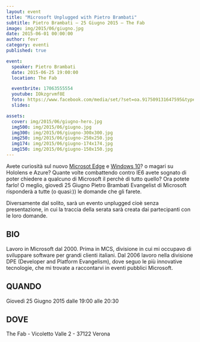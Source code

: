```yaml
---
layout: event
title: "Microsoft Unplugged with Pietro Brambati"
subtitle: Pietro Brambati – 25 Giugno 2015 – The Fab
image: img/2015/06/giugno.jpg
date: 2015-06-01 00:00:00
author: fevr
category: eventi
published: true

event:
  speaker: Pietro Brambati
  date: 2015-06-25 19:00:00
  location: The Fab

  eventbrite: 17063555554
  youtube: IOkzgrvmf8E
  foto: https://www.facebook.com/media/set/?set=oa.917509131647595&type=1
  slides:

assets:
  cover: img/2015/06/giugno-hero.jpg
  img500: img/2015/06/giugno.jpg
  img300: img/2015/06/giugno-300x300.jpg
  img250: img/2015/06/giugno-250x250.jpg
  img174: img/2015/06/giugno-174x174.jpg
  img150: img/2015/06/giugno-150x150.jpg
---
```


Avete curiosità sul nuovo [Microsot Edge](https://www.microsoft.com/it-it/windows/microsoft-edge) e
[Windows 10](https://www.microsoft.com/it-it/windows/)? o magari su Hololens e Azure?
Quante volte combattendo contro IE6 avete sognato di poter chiedere a qualcuno di Microsoft il perchè di tutto quello?
Ora potete farlo! O meglio, giovedì 25 Giugno Pietro Brambati Evangelist di Microsoft risponderà a tutte (o quasi:))
le domande che gli farete.

Diversamente dal solito, sarà un evento unplugged cioè senza presentazione, in cui la traccia della serata sarà creata
dai partecipanti con le loro domande.

## BIO
Lavoro in Microsoft dal 2000.
Prima in MCS, divisione in cui mi occupavo di sviluppare software per grandi clienti italiani.
Dal 2006 lavoro nella divisione DPE (Developer and Platform Evangelism), dove seguo le più innovative tecnologie,
che mi trovate a raccontarvi in eventi pubblici Microsoft.

## QUANDO
Giovedì 25 Giugno 2015 dalle 19:00 alle 20:30

## DOVE
The Fab - Vicoletto Valle 2 - 37122 Verona
